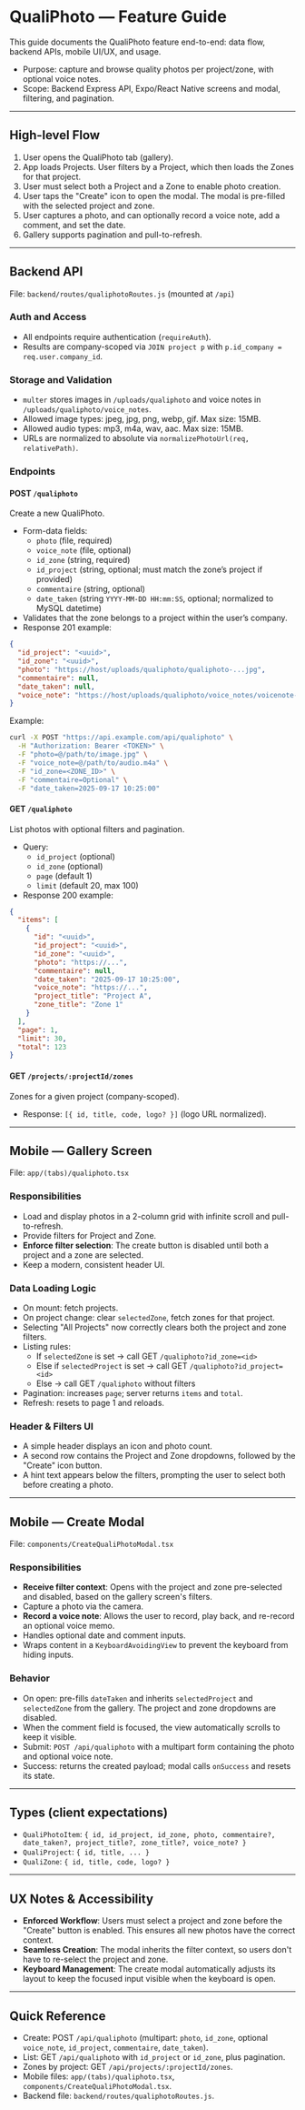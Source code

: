 # QualiPhoto — Feature Guide

This guide documents the QualiPhoto feature end-to-end: data flow, backend APIs, mobile UI/UX, and usage.

- Purpose: capture and browse quality photos per project/zone, with optional voice notes.
- Scope: Backend Express API, Expo/React Native screens and modal, filtering, and pagination.

---

## High-level Flow

1.  User opens the QualiPhoto tab (gallery).
2.  App loads Projects. User filters by a Project, which then loads the Zones for that project.
3.  User must select both a Project and a Zone to enable photo creation.
4.  User taps the "Create" icon to open the modal. The modal is pre-filled with the selected project and zone.
5.  User captures a photo, and can optionally record a voice note, add a comment, and set the date.
6.  Gallery supports pagination and pull-to-refresh.

---

## Backend API

File: `backend/routes/qualiphotoRoutes.js` (mounted at `/api`)

### Auth and Access
- All endpoints require authentication (`requireAuth`).
- Results are company-scoped via `JOIN project p` with `p.id_company = req.user.company_id`.

### Storage and Validation
- `multer` stores images in `/uploads/qualiphoto` and voice notes in `/uploads/qualiphoto/voice_notes`.
- Allowed image types: jpeg, jpg, png, webp, gif. Max size: 15MB.
- Allowed audio types: mp3, m4a, wav, aac. Max size: 15MB.
- URLs are normalized to absolute via `normalizePhotoUrl(req, relativePath)`.

### Endpoints

#### POST `/qualiphoto`
Create a new QualiPhoto.

- Form-data fields:
  - `photo` (file, required)
  - `voice_note` (file, optional)
  - `id_zone` (string, required)
  - `id_project` (string, optional; must match the zone’s project if provided)
  - `commentaire` (string, optional)
  - `date_taken` (string `YYYY-MM-DD HH:mm:SS`, optional; normalized to MySQL datetime)
- Validates that the zone belongs to a project within the user’s company.
- Response 201 example:
```json
{
  "id_project": "<uuid>",
  "id_zone": "<uuid>",
  "photo": "https://host/uploads/qualiphoto/qualiphoto-...jpg",
  "commentaire": null,
  "date_taken": null,
  "voice_note": "https://host/uploads/qualiphoto/voice_notes/voicenote-...m4a"
}
```

Example:
```bash
curl -X POST "https://api.example.com/api/qualiphoto" \
  -H "Authorization: Bearer <TOKEN>" \
  -F "photo=@/path/to/image.jpg" \
  -F "voice_note=@/path/to/audio.m4a" \
  -F "id_zone=<ZONE_ID>" \
  -F "commentaire=Optional" \
  -F "date_taken=2025-09-17 10:25:00"
```

#### GET `/qualiphoto`
List photos with optional filters and pagination.

- Query:
  - `id_project` (optional)
  - `id_zone` (optional)
  - `page` (default 1)
  - `limit` (default 20, max 100)
- Response 200 example:
```json
{
  "items": [
    {
      "id": "<uuid>",
      "id_project": "<uuid>",
      "id_zone": "<uuid>",
      "photo": "https://...",
      "commentaire": null,
      "date_taken": "2025-09-17 10:25:00",
      "voice_note": "https://...",
      "project_title": "Project A",
      "zone_title": "Zone 1"
    }
  ],
  "page": 1,
  "limit": 30,
  "total": 123
}
```

#### GET `/projects/:projectId/zones`
Zones for a given project (company-scoped).

- Response: `[{ id, title, code, logo? }]` (logo URL normalized).

---

## Mobile — Gallery Screen

File: `app/(tabs)/qualiphoto.tsx`

### Responsibilities
- Load and display photos in a 2-column grid with infinite scroll and pull-to-refresh.
- Provide filters for Project and Zone.
- **Enforce filter selection**: The create button is disabled until both a project and a zone are selected.
- Keep a modern, consistent header UI.

### Data Loading Logic
- On mount: fetch projects.
- On project change: clear `selectedZone`, fetch zones for that project.
- Selecting "All Projects" now correctly clears both the project and zone filters.
- Listing rules:
  - If `selectedZone` is set → call GET `/qualiphoto?id_zone=<id>`
  - Else if `selectedProject` is set → call GET `/qualiphoto?id_project=<id>`
  - Else → call GET `/qualiphoto` without filters
- Pagination: increases `page`; server returns `items` and `total`.
- Refresh: resets to page 1 and reloads.

### Header & Filters UI
- A simple header displays an icon and photo count.
- A second row contains the Project and Zone dropdowns, followed by the "Create" icon button.
- A hint text appears below the filters, prompting the user to select both before creating a photo.

---

## Mobile — Create Modal

File: `components/CreateQualiPhotoModal.tsx`

### Responsibilities
- **Receive filter context**: Opens with the project and zone pre-selected and disabled, based on the gallery screen's filters.
- Capture a photo via the camera.
- **Record a voice note**: Allows the user to record, play back, and re-record an optional voice memo.
- Handles optional date and comment inputs.
- Wraps content in a `KeyboardAvoidingView` to prevent the keyboard from hiding inputs.

### Behavior
- On open: pre-fills `dateTaken` and inherits `selectedProject` and `selectedZone` from the gallery. The project and zone dropdowns are disabled.
- When the comment field is focused, the view automatically scrolls to keep it visible.
- Submit: `POST /api/qualiphoto` with a multipart form containing the photo and optional voice note.
- Success: returns the created payload; modal calls `onSuccess` and resets its state.

---

## Types (client expectations)

- `QualiPhotoItem`: `{ id, id_project, id_zone, photo, commentaire?, date_taken?, project_title?, zone_title?, voice_note? }`
- `QualiProject`: `{ id, title, ... }`
- `QualiZone`: `{ id, title, code, logo? }`

---

## UX Notes & Accessibility
- **Enforced Workflow**: Users must select a project and zone before the "Create" button is enabled. This ensures all new photos have the correct context.
- **Seamless Creation**: The modal inherits the filter context, so users don't have to re-select the project and zone.
- **Keyboard Management**: The create modal automatically adjusts its layout to keep the focused input visible when the keyboard is open.

---

## Quick Reference

- Create: POST `/api/qualiphoto` (multipart: `photo`, `id_zone`, optional `voice_note`, `id_project`, `commentaire`, `date_taken`).
- List: GET `/api/qualiphoto` with `id_project` or `id_zone`, plus pagination.
- Zones by project: GET `/api/projects/:projectId/zones`.
- Mobile files: `app/(tabs)/qualiphoto.tsx`, `components/CreateQualiPhotoModal.tsx`.
- Backend file: `backend/routes/qualiphotoRoutes.js`.

